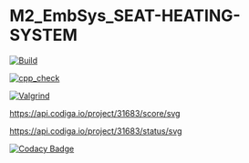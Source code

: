 # M2_EmbSys_SEAT-HEATING-SYSTEM


[![Build](https://github.com/Bhanu42/M2_EmbSys/actions/workflows/build.yml/badge.svg)](https://github.com/Bhanu42/M2_EmbSys/actions/workflows/build.yml)


[![cpp_check](https://github.com/Bhanu42/M2_EmbSys/actions/workflows/cpp_check.yml/badge.svg)](https://github.com/Bhanu42/M2_EmbSys/actions/workflows/cpp_check.yml)


[![Valgrind](https://github.com/Bhanu42/M2_EmbSys/actions/workflows/valgrind.yml/badge.svg)](https://github.com/Bhanu42/M2_EmbSys/actions/workflows/valgrind.yml)


https://api.codiga.io/project/31683/score/svg


https://api.codiga.io/project/31683/status/svg


[![Codacy Badge](https://app.codacy.com/project/badge/Grade/385f83141b8248999c784a8b82e88412)](https://www.codacy.com/gh/Bhanu42/M2_EmbSys/dashboard?utm_source=github.com&amp;utm_medium=referral&amp;utm_content=Bhanu42/M2_EmbSys&amp;utm_campaign=Badge_Grade)


